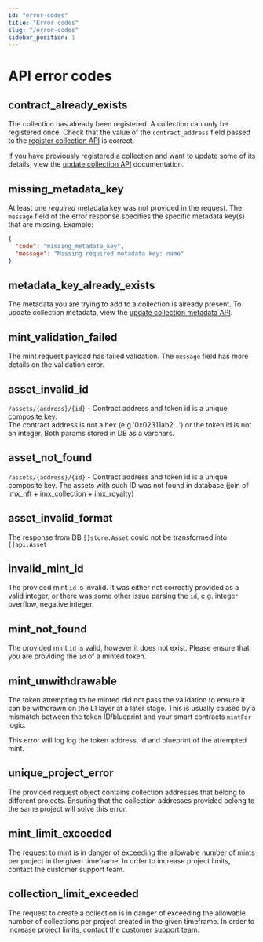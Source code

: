 ```yaml
---
id: "error-codes"
title: "Error codes"
slug: "/error-codes"
sidebar_position: 1
---
```


# API error codes

## contract_already_exists

The collection has already been registered. A collection can only be registered once. Check that the value of the `contract_address` field passed to the [register collection API](/reference#/operations/createCollection) is correct.

If you have previously registered a collection and want to update some of its details, view the [update collection API](/reference#/operations/updateCollection) documentation.

## missing_metadata_key

At least one *required* metadata key was not provided in the request. The `message` field of the error response specifies the specific metadata key(s) that are missing. Example:

```json
{
  "code": "missing_metadata_key",
  "message": "Missing required metadata key: name"
}
``` 

## metadata_key_already_exists

The metadata you are trying to add to a collection is already present. To update collection metadata, view the [update collection metadata API](/reference#/operations/updateCollection).

## mint_validation_failed

The mint request payload has failed validation. The `message` field has more details on the validation error.

## asset_invalid_id
`/assets/{address}/{id}` - Contract address and token id is a unique composite key.  
The contract address is not a hex (e.g.'0x02311ab2...') or the token id is not an integer. Both params stored in DB as a varchars. 

## asset_not_found

`/assets/{address}/{id}` - Contract address and token id is a unique composite key. 
The assets with such ID was not found in database (join of imx_nft + imx_collection + imx_royalty)

## asset_invalid_format

The response from DB `[]store.Asset` could not be transformed into `[]api.Asset`

## invalid_mint_id

The provided mint `id` is invalid. It was either not correctly provided as a valid integer, or there was some other issue parsing the `id`, e.g. integer overflow, negative integer.

## mint_not_found

The provided mint `id` is valid, however it does not exist. Please ensure that you are providing the `id` of a minted token.

## mint_unwithdrawable

The token attempting to be minted did not pass the validation to ensure it can be withdrawn on the L1 layer at a later stage. This is usually caused by a mismatch between the token ID/blueprint and your smart contracts `mintFor` logic.

This error will log log the token address, id and blueprint of the attempted mint.

## unique_project_error

The provided request object contains collection addresses that belong to different projects. Ensuring that the collection addresses provided belong to the same project will solve this error.

## mint_limit_exceeded

The request to mint is in danger of exceeding the allowable number of mints per project in the given timeframe. In order to increase project limits, contact the customer support team.

## collection_limit_exceeded

The request to create a collection is in danger of exceeding the allowable number of collections per project created in the given timeframe. In order to increase project limits, contact the customer support team.